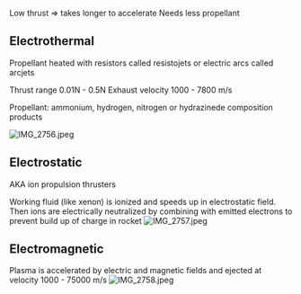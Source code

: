 Low thrust => takes longer to accelerate
Needs less propellant

## Electrothermal

Propellant heated with resistors called resistojets or electric arcs called arcjets

Thrust range 0.01N - 0.5N
Exhaust velocity 1000 - 7800 m/s

Propellant: ammonium, hydrogen, nitrogen or hydrazinede composition products

![IMG\_2756.jpeg](img_2756.jpeg)

## Electrostatic

AKA ion propulsion thrusters

Working fluid (like xenon) is ionized and speeds up in electrostatic field.
Then ions are electrically neutralized by combining with emitted electrons to prevent build up of charge in rocket
![IMG\_2757.jpeg](img_2757.jpeg)

## Electromagnetic

Plasma is accelerated by electric and magnetic fields and ejected at velocity 1000 - 75000 m/s
![IMG\_2758.jpeg](img_2758.jpeg)

